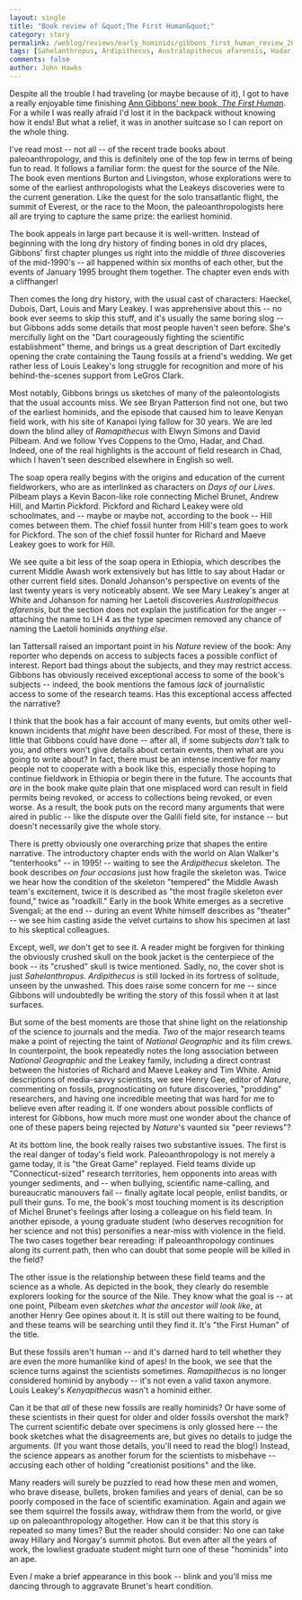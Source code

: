 ```yaml
---
layout: single 
title: "Book review of &quot;The First Human&quot;" 
category: story
permalink: /weblog/reviews/early_hominids/gibbons_first_human_review_2006.html
tags: [Sahelanthropus, Ardipithecus, Australopithecus afarensis, Hadar, Kenyapithecus] 
comments: false 
author: John Hawks 
---
```


<p>
Despite all the trouble I had traveling (or maybe because of it), I got to have a really enjoyable time finishing <a href="http://www.amazon.com/gp/product/140007696X?ie=UTF8&tag=johnhawksanth-20&linkCode=as2&camp=1789&creative=390957&creativeASIN=140007696X">Ann Gibbons' new book, <i>The First Human</i></a>. For a while I was really afraid I'd lost it in the backpack without knowing how it ends! But what a relief, it was in another suitcase so I can report on the whole thing. 
</p>

<p>
I've read most -- not all -- of the recent trade books about paleoanthropology, and this is definitely one of the top few in terms of being fun to read. It follows a familiar form: the quest for the source of the Nile. The book even mentions Burton and Livingston, whose explorations were to some of the earliest anthropologists what the Leakeys discoveries were to the current generation. Like the quest for the solo transatlantic flight, the summit of Everest, or the race to the Moon, the paleoanthropologists here all are trying to capture the same prize: the earliest hominid. 
</p>

<p>
The book appeals in large part because it is well-written. Instead of beginning with the long dry history of finding bones in old dry places, Gibbons' first chapter plunges us right into the middle of <i>three</i> discoveries of the mid-1990's -- all happened within six months of each other, but the events of January 1995 brought them together. The chapter even ends with a cliffhanger!
</p>

<p>
Then comes the long dry history, with the usual cast of characters: Haeckel, Dubois, Dart, Louis and Mary Leakey. I was apprehensive about this -- no book ever seems to skip this stuff, and it's usually the same boring slog -- but Gibbons adds some details that most people haven't seen before. She's mercifully light on the "Dart courageously fighting the scientific establishment" theme, and brings us a great description of Dart excitedly opening the crate containing the Taung fossils at a friend's wedding. We get rather less of Louis Leakey's long struggle for recognition and more of his behind-the-scenes support from LeGros Clark. 
</p>

<p>
Most notably, Gibbons brings us sketches of many of the paleontologists that the usual accounts miss. We see Bryan Patterson find not one, but two of the earliest hominids, and the episode that caused him to leave Kenyan field work, with his site of Kanapoi lying fallow for 30 years. We are led down the blind alley of <i>Ramapithecus</i> with Elwyn Simons and David Pilbeam. And we follow Yves Coppens to the Omo, Hadar, and Chad. Indeed, one of the real highlights is the account of field research in Chad, which I haven't seen described elsewhere in English so well. 
</p>

<p>
The soap opera really begins with the origins and education of the current fieldworkers, who are as interlinked as characters on <i>Days of our Lives</i>. Pilbeam plays a Kevin Bacon-like role connecting Michel Brunet, Andrew Hill, and Martin Pickford. Pickford and Richard Leakey were old schoolmates, and -- maybe or maybe not, according to the book -- Hill comes between them. The chief fossil hunter from Hill's team goes to work for Pickford. The son of the chief fossil hunter for Richard and Maeve Leakey goes to work for Hill. 
</p>

<p>
We see quite a bit less of the soap opera in Ethiopia, which describes the current Middle Awash work extensively but has little to say about Hadar or other current field sites. Donald Johanson's perspective on events of the last twenty years is very noticeably absent. We see Mary Leakey's anger at White and Johanson for naming her Laetoli discoveries <i>Australopithecus afarensis</i>, but the section does not explain the justification for the anger -- attaching the name to LH 4 as the type specimen removed any chance of naming the Laetoli hominids <i>anything else</i>. 
</p>

<p>
Ian Tattersall raised an important point in his <i>Nature</i> review of the book: Any reporter who depends on access to subjects faces a possible conflict of interest. Report bad things about the subjects, and they may restrict access. Gibbons has obviously received exceptional access to some of the book's subjects -- indeed, the book mentions the famous <i>lack</i> of journalistic access to some of the research teams. Has this exceptional access affected the narrative?
</p>

<p>
I think that the book has a fair account of many events, but omits other well-known incidents that <i>might</i> have been described. For most of these, there is little that Gibbons could have done -- after all, if some subjects <i>don't</i> talk to you, and others won't give details about certain events, then what are you going to write about? In fact, there must be an intense incentive for many people not to cooperate with a book like this, especially those hoping to continue fieldwork in Ethiopia or begin there in the future. The accounts that <i>are</i> in the book make quite plain that one misplaced word can result in field permits being revoked, or access to collections being revoked, or even worse. As a result, the book puts on the record many arguments that were aired in public -- like the dispute over the Galili field site, for instance -- but doesn't necessarily give the whole story. 
</p>

<p>
There is pretty obviously one overarching prize that shapes the entire narrative. The introductory chapter ends with the world on Alan Walker's "tenterhooks" -- in 1995! -- waiting to see the <i>Ardipithecus</i> skeleton. The book describes <i>on four occasions</i> just how fragile the skeleton was. Twice we hear how the condition of the skeleton "tempered" the Middle Awash team's excitement, twice it is described as "the most fragile skeleton ever found," twice as "roadkill." Early in the book White emerges as a secretive Svengali; at the end -- during an event White himself describes as "theater" -- we see him casting aside the velvet curtains to show his specimen at last to his skeptical colleagues. 
</p>

<p>
Except, well, <i>we</i> don't get to see it. A reader might be forgiven for thinking the obviously crushed skull on the book jacket is the centerpiece of the book -- its "crushed" skull is twice mentioned. Sadly, no, the cover shot is just <i>Sahelanthropus</i>. <i>Ardipithecus</i> is still locked in its fortress of solitude, unseen by the unwashed. This does raise some concern for me -- since Gibbons will undoubtedly be writing the story of this fossil when it at last surfaces. 
</p>

<p>
But some of the best moments are those that shine light on the relationship of the science to journals and the media. <i>Two</i> of the major research teams make a point of rejecting the taint of <I>National Geographic</i> and its film crews. In counterpoint, the book repeatedly notes the long association between <I>National Geographic</i> and the Leakey family, including a direct contrast between the histories of Richard and Maeve Leakey and Tim White. Amid descriptions of media-savvy scientists, we see Henry Gee, editor of <i>Nature</i>, commenting on fossils, prognosticating on future discoveries, "prodding" researchers, and having one incredible meeting that was hard for me to believe even after reading it. If one wonders about possible conflicts of interest for Gibbons, how much more must one wonder about the chance of one of these papers being rejected by <i>Nature</i>'s vaunted six "peer reviews"? 
</p>

<p>
At its bottom line, the book really raises two substantive issues. The first is the real danger of today's field work. Paleoanthropology is not merely a game today, it is "the Great Game" replayed. Field teams divide up "Connecticut-sized" research territories, hem opponents into areas with younger sediments, and -- when bullying, scientific name-calling, and bureaucratic manouvers fail -- finally agitate local people, enlist bandits, or pull their guns. To me, the book's most touching moment is its description of Michel Brunet's feelings after losing a colleague on his field team. In another episode, a young graduate student (who deserves recognition for her science and not this) personifies a near-miss with violence in the field. The two cases together bear rereading: if paleoanthropology continues along its current path, then who can doubt that some people will be killed in the field?
</p>

<p>
The other issue is the relationship between these field teams and the science as a whole. As depicted in the book, they clearly do resemble explorers looking for the source of the Nile. They know what the goal is -- at one point, Pilbeam even <i>sketches what the ancestor will look like</i>, at another Henry Gee opines about it. It is still out there waiting to be found, and these teams will be searching until they find it. It's "the First Human" of the title.  
</p>

<p>
But these fossils aren't human -- and it's darned hard to tell whether they are even the more humanlike kind of apes! In the book, we see that the science turns against the scientists sometimes. <i>Ramapithecus</i> is no longer considered hominid by anybody -- it's not even a valid taxon anymore. Louis Leakey's <i>Kenyapithecus</i> wasn't a hominid either. 
</p>

<p>
Can it be that <i>all</i> of these new fossils are really hominids? Or have some of these scientists in their quest for older and older fossils overshot the mark? The current scientific debate over specimens is only glossed here -- the book sketches what the disagreements are, but gives no details to judge the arguments. (If you want those details, you'll need to read the blog!) Instead, the science appears as another forum for the scientists to misbehave -- accusing each other of holding "creationist positions" and the like. 
</p>

<p>
Many readers will surely be puzzled to read how these men and women, who brave disease, bullets, broken families and years of denial, can be so poorly composed in the face of scientific examination. Again and again we see them squirrel the fossils away, withdraw them from the world, or give up on paleoanthropology altogether. How can it be that this story is repeated so many times? But the reader should consider: No one can take away Hillary and Norgay's summit photos. But even after all the years of work, the lowliest graduate student might turn one of these "hominids" into an ape. 
</p>

<p>
Even <i>I</i> make a brief appearance in this book -- blink and you'll miss me dancing through to aggravate Brunet's heart condition. 
</p>


